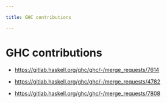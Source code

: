 ```yaml
---

title: GHC contributions

---
```


GHC contributions
=================

- https://gitlab.haskell.org/ghc/ghc/-/merge_requests/7614

- https://gitlab.haskell.org/ghc/ghc/-/merge_requests/4782

- https://gitlab.haskell.org/ghc/ghc/-/merge_requests/7808

